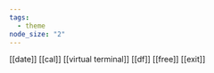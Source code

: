 ```yaml
---
tags:
  - theme
node_size: "2"
---
```

[[date]] [[cal]] [[virtual terminal]] [[df]] [[free]] [[exit]]



